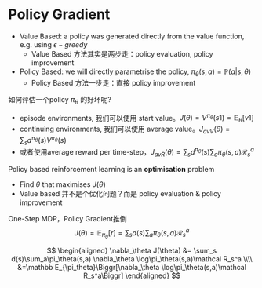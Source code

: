 # Policy Gradient

* Value Based: a policy was generated directly from the value function, e.g. using $\epsilon-greedy$
  * Value Based 方法其实是两步走：policy evaluation, policy improvement
* Policy Based: we will directly parametrise the policy, $\pi_\theta(s,a)=\mathbb P(a|s, \theta)$
  * Policy Based 方法一步走：直接 policy improvement
  
如何评估一个policy $\pi_\theta$ 的好坏呢?
* episode environments, 我们可以使用 start value。$J(\theta) = V^{\pi_\theta}(s1) = \mathbb E_\theta[v1]$
* continuing environments, 我们可以使用 average value。$J_{avV}(\theta)=\sum_sd^{\pi_\theta}(s)V^{\pi_\theta}(s)$
* 或者使用average reward per time-step，$J_{avR}(\theta)=\sum_sd^{\pi_\theta}(s)\sum_a\pi_\theta(s,a)\mathcal R_s^a$

Policy based reinforcement learning is an **optimisation** problem
* Find $\theta$ that maximises $J(\theta)$
* Value based 并不是个优化问题？而是 policy evaluation & policy improvement

One-Step MDP，Policy Gradient推倒
$$
J(\theta)=\mathbb E_{\pi_\theta}[r] 
= \sum_s d(s)\sum_a \pi_\theta(s,a)\mathcal R_s^a
$$

$$
\begin{aligned}
\nabla_\theta J(\theta) &= \sum_s d(s)\sum_a\pi_\theta(s,a) \nabla_\theta \log\pi_\theta(s,a)\mathcal R_s^a \\\\
&=\mathbb E_{\pi_theta}\Biggr[\nabla_\theta \log\pi_\theta(s,a)\mathcal R_s^a\Biggr]
\end{aligned}
$$
